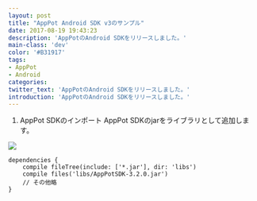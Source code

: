```yaml
---
layout: post
title: "AppPot Android SDK v3のサンプル"
date: 2017-08-19 19:43:23
description: 'AppPotのAndroid SDKをリリースしました。'
main-class: 'dev'
color: '#B31917'
tags:
- AppPot
- Android
categories:
twitter_text: 'AppPotのAndroid SDKをリリースしました。'
introduction: 'AppPotのAndroid SDKをリリースしました。'
---
```


1. AppPot SDKのインポート
AppPot SDKのjarをライブラリとして追加します。

![](sample-android-sdk-import-lib.png)

```
dependencies {
    compile fileTree(include: ['*.jar'], dir: 'libs')
    compile files('libs/AppPotSDK-3.2.0.jar')
    // その他略
}
```
